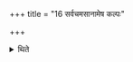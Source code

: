 +++
title = "16 सर्वचमसानामेष कल्पः"

+++

<details><summary>थिते</summary>

सर्वचमसानामेष कल्पः १६
</details>
